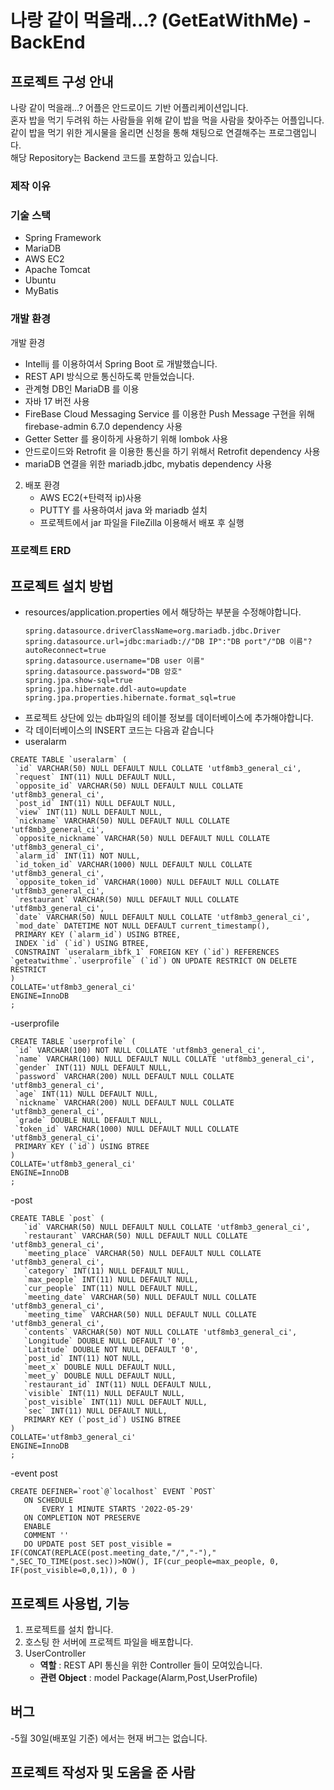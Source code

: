 # 나랑 같이 먹을래...? (GetEatWithMe) -BackEnd

## 프로젝트 구성 안내 
나랑 같이 먹을래...? 어플은 안드로이드 기반 어플리케이션입니다.<br>
혼자 밥을 먹기 두려워 하는 사람들을 위해 같이 밥을 먹을 사람을 찾아주는 어플입니다.<br>
같이 밥을 먹기 위한 게시물을 올리면 신청을 통해 채팅으로 연결해주는 프로그램입니다.<br>
해당 Repository는 Backend 코드를 포함하고 있습니다. <br>

### 제작 이유


### 기술 스택
- Spring Framework
- MariaDB
- AWS EC2
- Apache Tomcat
- Ubuntu
- MyBatis

### 개발 환경
개발 환경
   - Intellij 를 이용하여서 Spring Boot 로 개발했습니다.
   - REST API 방식으로 통신하도록 만들었습니다.
   - 관계형 DB인 MariaDB 를 이용
   - 자바 17 버전 사용
   - FireBase Cloud Messaging Service 를 이용한 Push Message 구현을 위해 firebase-admin 6.7.0 dependency 사용
   - Getter Setter 를 용이하게 사용하기 위해 lombok 사용
   - 안드로이드와 Retrofit 을 이용한 통신을 하기 위해서 Retrofit dependency 사용
   - mariaDB 연결을 위한 mariadb.jdbc, mybatis dependency 사용

2. 배포 환경
   - AWS EC2(+탄력적 ip)사용
   - PUTTY 를 사용하여서 java 와 mariadb 설치
   - 프로젝트에서 jar 파일을 FileZilla 이용해서 배포 후 실행

### 프로젝트 ERD

## 프로젝트 설치 방법
   - resources/application.properties 에서 해당하는 부분을 수정해야합니다.
     ```
     spring.datasource.driverClassName=org.mariadb.jdbc.Driver
     spring.datasource.url=jdbc:mariadb://"DB IP":"DB port"/"DB 이름"?autoReconnect=true
     spring.datasource.username="DB user 이름"
     spring.datasource.password="DB 암호"
     spring.jpa.show-sql=true
     spring.jpa.hibernate.ddl-auto=update
     spring.jpa.properties.hibernate.format_sql=true
      ```
   - 프로젝트 상단에 있는 db파일의 테이블 정보를 데이터베이스에 추가해야합니다.
   - 각 데이터베이스의 INSERT 코드는 다음과 같습니다
   - useralarm
   ```
   CREATE TABLE `useralarm` (
	`id` VARCHAR(50) NULL DEFAULT NULL COLLATE 'utf8mb3_general_ci',
	`request` INT(11) NULL DEFAULT NULL,
	`opposite_id` VARCHAR(50) NULL DEFAULT NULL COLLATE 'utf8mb3_general_ci',
	`post_id` INT(11) NULL DEFAULT NULL,
	`view` INT(11) NULL DEFAULT NULL,
	`nickname` VARCHAR(50) NULL DEFAULT NULL COLLATE 'utf8mb3_general_ci',
	`opposite_nickname` VARCHAR(50) NULL DEFAULT NULL COLLATE 'utf8mb3_general_ci',
	`alarm_id` INT(11) NOT NULL,
	`id_token_id` VARCHAR(1000) NULL DEFAULT NULL COLLATE 'utf8mb3_general_ci',
	`opposite_token_id` VARCHAR(1000) NULL DEFAULT NULL COLLATE 'utf8mb3_general_ci',
	`restaurant` VARCHAR(50) NULL DEFAULT NULL COLLATE 'utf8mb3_general_ci',
	`date` VARCHAR(50) NULL DEFAULT NULL COLLATE 'utf8mb3_general_ci',
	`mod_date` DATETIME NOT NULL DEFAULT current_timestamp(),
	PRIMARY KEY (`alarm_id`) USING BTREE,
	INDEX `id` (`id`) USING BTREE,
	CONSTRAINT `useralarm_ibfk_1` FOREIGN KEY (`id`) REFERENCES `geteatwithme`.`userprofile` (`id`) ON UPDATE RESTRICT ON DELETE RESTRICT
)
COLLATE='utf8mb3_general_ci'
ENGINE=InnoDB
;
   ```
   -userprofile
   ```
   CREATE TABLE `userprofile` (
	`id` VARCHAR(100) NOT NULL COLLATE 'utf8mb3_general_ci',
	`name` VARCHAR(100) NULL DEFAULT NULL COLLATE 'utf8mb3_general_ci',
	`gender` INT(11) NULL DEFAULT NULL,
	`password` VARCHAR(200) NULL DEFAULT NULL COLLATE 'utf8mb3_general_ci',
	`age` INT(11) NULL DEFAULT NULL,
	`nickname` VARCHAR(200) NULL DEFAULT NULL COLLATE 'utf8mb3_general_ci',
	`grade` DOUBLE NULL DEFAULT NULL,
	`token_id` VARCHAR(1000) NULL DEFAULT NULL COLLATE 'utf8mb3_general_ci',
	PRIMARY KEY (`id`) USING BTREE
)
COLLATE='utf8mb3_general_ci'
ENGINE=InnoDB
;
   ```
 -post
 ```
 CREATE TABLE `post` (
	`id` VARCHAR(50) NULL DEFAULT NULL COLLATE 'utf8mb3_general_ci',
	`restaurant` VARCHAR(50) NULL DEFAULT NULL COLLATE 'utf8mb3_general_ci',
	`meeting_place` VARCHAR(50) NULL DEFAULT NULL COLLATE 'utf8mb3_general_ci',
	`category` INT(11) NULL DEFAULT NULL,
	`max_people` INT(11) NULL DEFAULT NULL,
	`cur_people` INT(11) NULL DEFAULT NULL,
	`meeting_date` VARCHAR(50) NULL DEFAULT NULL COLLATE 'utf8mb3_general_ci',
	`meeting_time` VARCHAR(50) NULL DEFAULT NULL COLLATE 'utf8mb3_general_ci',
	`contents` VARCHAR(50) NOT NULL COLLATE 'utf8mb3_general_ci',
	`Longitude` DOUBLE NULL DEFAULT '0',
	`Latitude` DOUBLE NOT NULL DEFAULT '0',
	`post_id` INT(11) NOT NULL,
	`meet_x` DOUBLE NULL DEFAULT NULL,
	`meet_y` DOUBLE NULL DEFAULT NULL,
	`restaurant_id` INT(11) NULL DEFAULT NULL,
	`visible` INT(11) NULL DEFAULT NULL,
	`post_visible` INT(11) NULL DEFAULT NULL,
	`sec` INT(11) NULL DEFAULT NULL,
	PRIMARY KEY (`post_id`) USING BTREE
)
COLLATE='utf8mb3_general_ci'
ENGINE=InnoDB
;
 ```
 -event post
 ```
 CREATE DEFINER=`root`@`localhost` EVENT `POST`
	ON SCHEDULE
		EVERY 1 MINUTE STARTS '2022-05-29'
	ON COMPLETION NOT PRESERVE
	ENABLE
	COMMENT ''
	DO UPDATE post SET post_visible = IF(CONCAT(REPLACE(post.meeting_date,"/","-")," ",SEC_TO_TIME(post.sec))>NOW(), IF(cur_people=max_people, 0, IF(post_visible=0,0,1)), 0 )
 ```
## 프로젝트 사용법, 기능
   1. 프로젝트를 설치 합니다.
   2. 호스팅 한 서버에 프로젝트 파일을 배포합니다.
   3. UserController
      - **역할** : REST API 통신을 위한 Controller 들이 모여있습니다.
      - **관련 Object** : model Package(Alarm,Post,UserProfile)

## 버그
  -5월 30일(배포일 기준) 에서는 현재 버그는 없습니다.

## 프로젝트 작성자 및 도움을 준 사람

